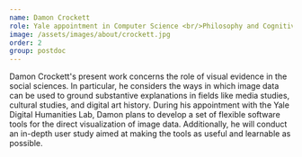 ```yaml
---
name: Damon Crockett
role: Yale appointment in Computer Science <br/>Philosophy and Cognitive Science PhD
image: /assets/images/about/crockett.jpg
order: 2
group: postdoc
---
```


Damon Crockett's present work concerns the role of visual evidence in the social sciences. In particular, he considers the ways in which image data can be used to ground substantive explanations in fields like media studies, cultural studies, and digital art history. During his appointment with the Yale Digital Humanities Lab, Damon plans to develop a set of flexible software tools for the direct visualization of image data. Additionally, he will conduct an in-depth user study aimed at making the tools as useful and learnable as possible.